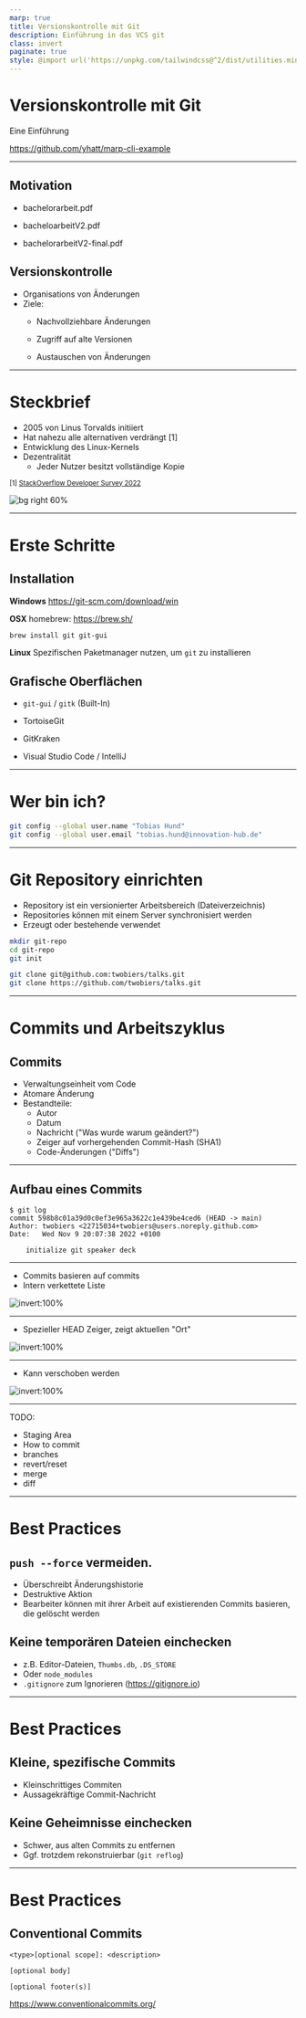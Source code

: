 ```yaml
---
marp: true
title: Versionskontrolle mit Git
description: Einführung in das VCS git
class: invert
paginate: true
style: @import url('https://unpkg.com/tailwindcss@^2/dist/utilities.min.css');
---
```


# <!--fit--> Versionskontrolle mit Git

Eine Einführung

https://github.com/yhatt/marp-cli-example

---

<div class="grid grid-cols-2 gap-4">
    <div>

## Motivation

- bachelorarbeit.pdf
- bacheloarbeitV2.pdf
- bachelorarbeitV2-final.pdf

    </div>
    <div>

## Versionskontrolle

- Organisations von Änderungen
- Ziele:
  - Nachvollziehbare Änderungen
  - Zugriff auf alte Versionen
  - Austauschen von Änderungen

    </div>
</div>

---

# Steckbrief

- 2005 von Linus Torvalds initiiert
- Hat nahezu alle alternativen verdrängt [1]
- Entwicklung des Linux-Kernels
- Dezentralität
  - Jeder Nutzer besitzt vollständige Kopie


<sub>[1] [StackOverflow Developer Survey 2022](https://survey.stackoverflow.co/2022/#section-version-control-version-control-systems)</sub>

![bg right 60%](https://cdn.britannica.com/99/124299-050-4B4D509F/Linus-Torvalds-2012.jpg)

---

# Erste Schritte

<div class="grid grid-cols-2 gap-4">
<div>

## Installation

**Windows**
<https://git-scm.com/download/win>

**OSX**
homebrew: <https://brew.sh/>
```sh
brew install git git-gui
```
**Linux**
Spezifischen Paketmanager nutzen, um `git` zu installieren

</div>
<div>

## Grafische Oberflächen

- `git-gui` / `gitk` (Built-In)
- TortoiseGit
- GitKraken
- Visual Studio Code / IntelliJ

    </div>
</div>

--- 

# Wer bin ich?

```sh
git config --global user.name "Tobias Hund"
git config --global user.email "tobias.hund@innovation-hub.de"
```

--- 

# Git Repository einrichten

- Repository ist ein versionierter Arbeitsbereich (Dateiverzeichnis)
- Repositories können mit einem Server synchronisiert werden
- Erzeugt oder bestehende verwendet

<div class="grid grid-cols-2 gap-4">
<div>

```sh
mkdir git-repo
cd git-repo
git init
```

</div>
<div>

```sh
git clone git@github.com:twobiers/talks.git
git clone https://github.com/twobiers/talks.git
```

</div>
</div>

---

# Commits und Arbeitszyklus

## Commits

 - Verwaltungseinheit vom Code
 - Atomare Änderung
 - Bestandteile:
   - Autor
   - Datum
   - Nachricht ("Was wurde warum geändert?")
   - Zeiger auf vorhergehenden Commit-Hash (SHA1)
   - Code-Änderungen ("Diffs")

---

## Aufbau eines Commits

```
$ git log
commit 598b8c01a39d0c0ef3e965a3622c1e439be4ced6 (HEAD -> main)
Author: twobiers <22715034+twobiers@users.noreply.github.com>
Date:   Wed Nov 9 20:07:38 2022 +0100

    initialize git speaker deck
```

--- 

* Commits basieren auf commits
* Intern verkettete Liste


![invert:100%](./assets/commit-graph-simple.png)

---

* Spezieller HEAD Zeiger, zeigt aktuellen "Ort"

![invert:100%](./assets/commit-graph-head-1.png)

---

* Kann verschoben werden

![invert:100%](./assets/commit-graph-head-2.png)

---

TODO:
- Staging Area
- How to commit
- branches
- revert/reset
- merge
- diff

---
# Best Practices
## `push --force` vermeiden.

* Überschreibt Änderungshistorie
* Destruktive Aktion
* Bearbeiter können mit ihrer Arbeit auf existierenden Commits basieren, die gelöscht werden

## Keine temporären Dateien einchecken
- z.B. Editor-Dateien, `Thumbs.db`, `.DS_STORE`
- Oder `node_modules`
- `.gitignore` zum Ignorieren (<https://gitignore.io>)

---
# Best Practices
## Kleine, spezifische Commits
- Kleinschrittiges Commiten
- Aussagekräftige Commit-Nachricht

## Keine Geheimnisse einchecken
- Schwer, aus alten Commits zu entfernen
- Ggf. trotzdem rekonstruierbar (`git reflog`)

---
# Best Practices
## Conventional Commits
```
<type>[optional scope]: <description>

[optional body]

[optional footer(s)]
```
<https://www.conventionalcommits.org/>